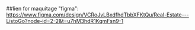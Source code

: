 ##lien for maquitage "figma":
https://www.figma.com/design/VCRoJvLBxdfhdTbbXFKtQu/Real-Estate---ListoGo?node-id=2-2&t=u7hM3hdR1KqmFsn9-1



